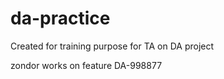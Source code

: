 # da-practice

Created for training purpose for TA on DA project

zondor works on feature  DA-998877
